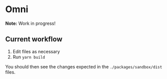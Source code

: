 # Omni

**Note:** Work in progress!

## Current workflow

1. Edit files as necessary
2. Run `yarn build`

You should then see the changes expected in the `./packages/sandbox/dist` files.